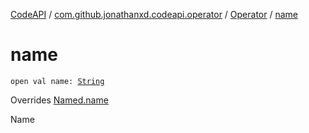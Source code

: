 [CodeAPI](../../index.md) / [com.github.jonathanxd.codeapi.operator](../index.md) / [Operator](index.md) / [name](.)

# name

`open val name: `[`String`](https://kotlinlang.org/api/latest/jvm/stdlib/kotlin/-string/index.html)

Overrides [Named.name](../../com.github.jonathanxd.codeapi.base/-named/name.md)

Name

